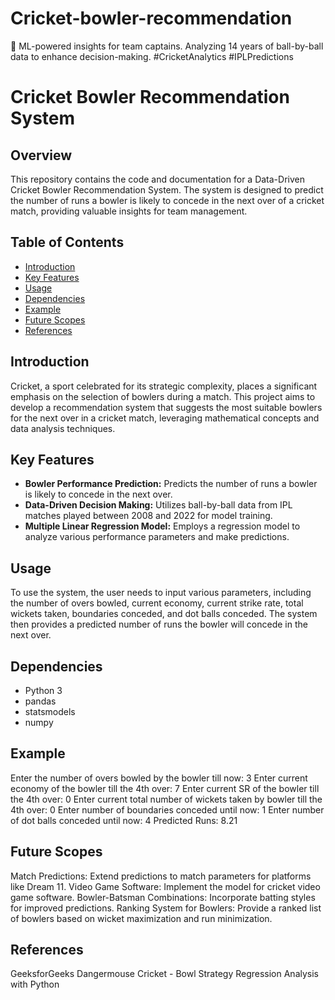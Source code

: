 # Cricket-bowler-recommendation
🏏 ML-powered insights for team captains. Analyzing 14 years of ball-by-ball data to enhance decision-making. #CricketAnalytics #IPLPredictions
# Cricket Bowler Recommendation System

## Overview

This repository contains the code and documentation for a Data-Driven Cricket Bowler Recommendation System. The system is designed to predict the number of runs a bowler is likely to concede in the next over of a cricket match, providing valuable insights for team management.

## Table of Contents

- [Introduction](#introduction)
- [Key Features](#key-features)
- [Usage](#usage)
- [Dependencies](#dependencies)
- [Example](#example)
- [Future Scopes](#future-scopes)
- [References](#references)

## Introduction

Cricket, a sport celebrated for its strategic complexity, places a significant emphasis on the selection of bowlers during a match. This project aims to develop a recommendation system that suggests the most suitable bowlers for the next over in a cricket match, leveraging mathematical concepts and data analysis techniques.

## Key Features

- **Bowler Performance Prediction:** Predicts the number of runs a bowler is likely to concede in the next over.
- **Data-Driven Decision Making:** Utilizes ball-by-ball data from IPL matches played between 2008 and 2022 for model training.
- **Multiple Linear Regression Model:** Employs a regression model to analyze various performance parameters and make predictions.

## Usage

To use the system, the user needs to input various parameters, including the number of overs bowled, current economy, current strike rate, total wickets taken, boundaries conceded, and dot balls conceded. The system then provides a predicted number of runs the bowler will concede in the next over.

## Dependencies

- Python 3
- pandas
- statsmodels
- numpy

## Example

Enter the number of overs bowled by the bowler till now: 3
Enter current economy of the bowler till the 4th over: 7
Enter current SR of the bowler till the 4th over: 0
Enter current total number of wickets taken by bowler till the 4th over: 0
Enter number of boundaries conceded until now: 1
Enter number of dot balls conceded until now: 4
Predicted Runs: 8.21

## Future Scopes
Match Predictions: Extend predictions to match parameters for platforms like Dream 11.
Video Game Software: Implement the model for cricket video game software.
Bowler-Batsman Combinations: Incorporate batting styles for improved predictions.
Ranking System for Bowlers: Provide a ranked list of bowlers based on wicket maximization and run minimization.

## References
GeeksforGeeks
Dangermouse Cricket - Bowl Strategy
Regression Analysis with Python
